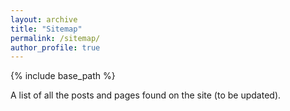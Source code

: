 ```yaml
---
layout: archive
title: "Sitemap"
permalink: /sitemap/
author_profile: true
---
```


{% include base_path %}

A list of all the posts and pages found on the site (to be updated).
